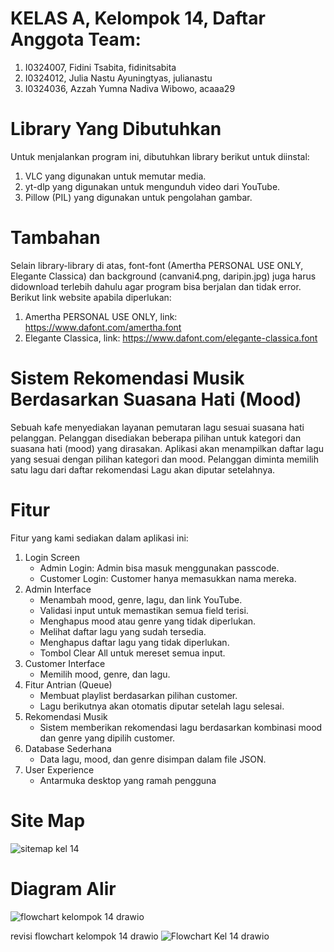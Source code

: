 # KELAS A, Kelompok 14, Daftar Anggota Team:
1. I0324007, Fidini Tsabita, fidinitsabita
2. I0324012, Julia Nastu Ayuningtyas, julianastu
3. I0324036, Azzah Yumna Nadiva Wibowo, acaaa29

# Library Yang Dibutuhkan
Untuk menjalankan program ini, dibutuhkan library berikut untuk diinstal:  
1. VLC yang digunakan untuk memutar media.  
2. yt-dlp yang digunakan untuk mengunduh video dari YouTube.  
3. Pillow (PIL) yang digunakan untuk pengolahan gambar.

# Tambahan
Selain library-library di atas, font-font (Amertha PERSONAL USE ONLY, Elegante Classica) dan background (canvani4.png, daripin.jpg) juga harus didownload terlebih dahulu agar program bisa berjalan dan tidak error. Berikut link website apabila diperlukan:
1. Amertha PERSONAL USE ONLY, link: https://www.dafont.com/amertha.font
2. Elegante Classica, link: https://www.dafont.com/elegante-classica.font

# Sistem Rekomendasi Musik Berdasarkan Suasana Hati (Mood)
Sebuah kafe menyediakan layanan pemutaran lagu sesuai suasana hati pelanggan. Pelanggan disediakan beberapa pilihan untuk kategori dan suasana hati (mood) yang dirasakan. Aplikasi akan menampilkan daftar lagu yang sesuai dengan pilihan kategori dan mood. Pelanggan diminta memilih satu lagu dari daftar rekomendasi Lagu akan diputar setelahnya.

# Fitur
Fitur yang kami sediakan dalam aplikasi ini:
1. Login Screen
   - Admin Login: Admin bisa masuk menggunakan passcode.
   - Customer Login: Customer hanya memasukkan nama mereka.
2. Admin Interface
   - Menambah mood, genre, lagu, dan link YouTube.
   - Validasi input untuk memastikan semua field terisi.
   - Menghapus mood atau genre yang tidak diperlukan.
   - Melihat daftar lagu yang sudah tersedia.
   - Menghapus daftar lagu yang tidak diperlukan.
   - Tombol Clear All untuk mereset semua input.
3. Customer Interface
   - Memilih mood, genre, dan lagu.
4. Fitur Antrian (Queue)
   - Membuat playlist berdasarkan pilihan customer.
   - Lagu berikutnya akan otomatis diputar setelah lagu selesai.
5. Rekomendasi Musik
   - Sistem memberikan rekomendasi lagu berdasarkan kombinasi mood dan genre yang dipilih customer.
6. Database Sederhana
   - Data lagu, mood, dan genre disimpan dalam file JSON.
7. User Experience
   - Antarmuka desktop yang ramah pengguna 

# Site Map
![sitemap kel 14](https://github.com/user-attachments/assets/d0ab4c1f-7845-42b5-9f22-0a44358669b1)


# Diagram Alir
![flowchart kelompok 14 drawio](https://github.com/user-attachments/assets/f0f739ba-54b2-42af-9cd3-ba0b204e3729)

revisi flowchart kelompok 14 drawio
![Flowchart Kel 14 drawio](https://github.com/user-attachments/assets/5500003c-741f-48b3-99f2-f7cf86084db9)
